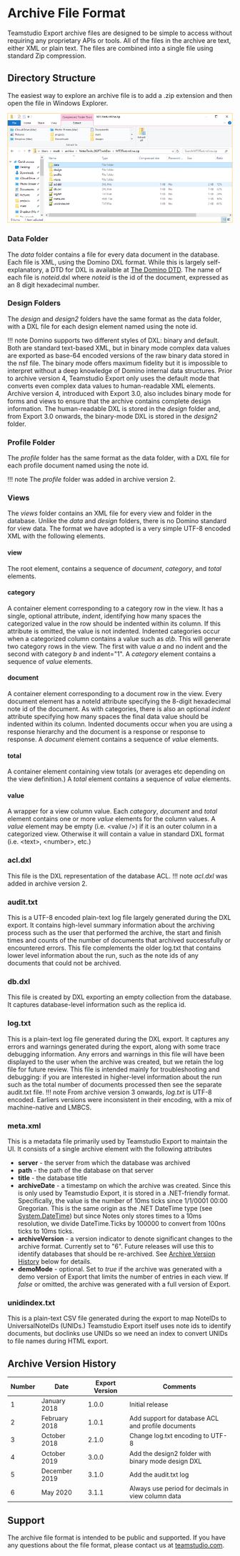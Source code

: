 # Archive File Format

Teamstudio Export archive files are designed to be simple to access without requiring any proprietary APIs or tools. All of the files in the archive are text, either XML or plain text. The files are combined into a single file using standard Zip compression.

## Directory Structure
The easiest way to explore an archive file is to add a .zip extension and then open the file in Windows Explorer.

![archive folder](img/archive_dir.png)

### Data Folder
The *data* folder contains a file for every data document in the database. Each file is XML, using the Domino DXL format. While this is largely self-explanatory, a DTD for DXL is available at [The Domino DTD](https://help.hcltechsw.com/dom_designer/11.0.0/appdev/builds/H_DOMINO_DTD.html). The name of each file is *noteid*.dxl where *noteid* is the id of the document, expressed as an 8 digit hexadecimal number.

### Design Folders
The *design* and *design2* folders have the same format as the data folder, with a DXL file for each design element named using the note id.

!!! note
    Domino supports two different styles of DXL: binary and default. Both are standard text-based XML, but
    in binary mode complex data values are exported as base-64 encoded versions of the raw binary data
    stored in the nsf file. The binary mode offers maximum fidelity but it is impossible to interpret
    without a deep knowledge of Domino internal data structures. Prior to archive version 4, Teamstudio
    Export only uses the default mode that converts even complex data values to human-readable XML elements.
    Archive version 4, introduced with Export 3.0, also includes binary mode for forms and views to ensure
    that the archive contains complete design information. The human-readable DXL is stored in the *design*
    folder and, from Export 3.0 onwards, the binary-mode DXL is stored in the *design2* folder.
    
### Profile Folder
The *profile* folder has the same format as the data folder, with a DXL file for each profile document named using the note id.

!!! note
    The *profile* folder was added in archive version 2.
    
### Views
The *views* folder contains an XML file for every view and folder in the database. Unlike the *data* and *design* folders, there is no Domino standard for view data. The format we have adopted is a very simple UTF-8 encoded XML with the following elements.

#### view
The root element, contains a sequence of *document*, *category*, and *total* elements.

#### category
A container element corresponding to a category row in the view. It has a single, optional attribute, *indent*, identifying how many spaces the categorized value in the row should be indented within its column. If this attribute is omitted, the value is not indented. Indented categories occur when a categorized column contains a value such as *a\b*. This will generate two category rows in the view. The first with value *a* and no indent and the second with category *b* and indent="1". A *category* element contains a sequence of *value* elements.

#### document
A container element corresponding to a document row in the view. Every document element has a noteId attribute specifying the 8-digit hexadecimal note id of the document. As with categories, there is also an optional *indent* attribute specifying how many spaces the final data value should be indented within its column. Indented documents occur when you are using a response hierarchy and the document is a response or response to response. A *document* element contains a sequence of *value* elements.

#### total
A container element containing view totals (or averages etc depending on the view definition.) A *total* element contains a sequence of *value* elements.

#### value
A wrapper for a view column value. Each *category*, *document* and *total* element contains one or more *value* elements for the column values. A *value* element may be empty (i.e. &lt;value /&gt;) if it is an outer column in a categorized view. Otherwise it will contain a value in standard DXL format (i.e. &lt;text&gt;, &lt;number&gt;, etc.)

### acl.dxl
This file is the DXL representation of the database ACL.
!!! note
    *acl.dxl* was added in archive version 2.
    
### audit.txt
This is a UTF-8 encoded plain-text log file largely generated during the DXL export. It contains high-level summary information about the archiving process such as the user that performed the archive, the start and finish times and counts of the number of documents that archived successfully or encountered errors. This file complements the older log.txt that contains lower level information about the run, such as the note ids of any documents that could not be archived.

### db.dxl
This file is created by DXL exporting an empty collection from the database. It captures database-level information such as the replica id.

### log.txt
This is a plain-text log file generated during the DXL export. It captures any errors and warnings generated during the export, along with some trace debugging information. Any errors and warnings in this file will have been displayed to the user when the archive was created, but we retain the log file for future review. This file is intended mainly for troubleshooting and debugging: if you are interested in higher-level information about the run such as the total number of documents processed then see the separate audit.txt file.
!!! note
    From archive version 3 onwards, *log.txt* is UTF-8 encoded. Earliers versions were inconsistent in their
    encoding, with a mix of machine-native and LMBCS.
    
### meta.xml
This is a metadata file primarily used by Teamstudio Export to maintain the UI. It consists of a single archive element with the following attributes

* **server** - the server from which the database was archived
* **path** - the path of the database on that server
* **title** - the database title
* **archiveDate** - a timestamp on which the archive was created. Since this is only used by Teamstudio Export, it is stored in a .NET-friendly format. Specifically, the value is the number of 10ms ticks since 1/1/0001 00:00 Gregorian. This is the same origin as the .NET DateTime type (see [System.DateTime](https://docs.microsoft.com/en-us/dotnet/api/system.datetime.ticks)) but since Notes only stores times to a 10ms resolution, we divide DateTime.Ticks by 100000 to convert from 100ns ticks to 10ms ticks.
* **archiveVersion** - a version indicator to denote significant changes to the archive format. Currently set to "6". Future releases will use this to identify databases that should be re-archived. See [Archive Version History](#archive-version-history) below for details.
* **demoMode** - optional. Set to *true* if the archive was generated with a demo version of Export that limits the number of entries in each view. If *false* or omitted, the archive was generated with a full version of Export.

### unidindex.txt
This is a plain-text CSV file generated during the export to map NoteIDs to UniversalNoteIDs (UNIDs.) Teamstudio Export itself uses note ids to identify documents, but doclinks use UNIDs so we need an index to convert UNIDs to file names during HTML export.

## Archive Version History
| Number | Date | Export Version | Comments |
|---|---|---|---|
| 1 | January 2018 | 1.0.0 | Initial release |
| 2 | February 2018 | 1.0.1 | Add support for database ACL and profile documents |
| 3 | October 2018 | 2.1.0 | Change log.txt encoding to UTF-8 |
| 4 | October 2019 | 3.0.0 | Add the design2 folder with binary mode design DXL |
| 5 | December 2019 | 3.1.0 | Add the audit.txt log |
| 6 | May 2020 | 3.1.1 | Always use period for decimals in view column data |

## Support
The archive file format is intended to be public and supported. If you have any questions about the file format, please contact us at [teamstudio.com](https://www.teamstudio.com/support).